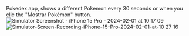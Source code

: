 Pokedex app, shows a different Pokemon every 30 seconds or when you clic the "Mostrar Pokémon" button.
![Simulator Screenshot - iPhone 15 Pro - 2024-02-01 at 10 17 09](https://github.com/J0elVR/pokedex/assets/93888623/d87833f3-2cac-4d6e-9ce6-fb8a245cce02)
![Simulator-Screen-Recording-iPhone-15-Pro-2024-02-01-at-10 27 16](https://github.com/J0elVR/pokedex/assets/93888623/eb17abb7-fb2f-44ce-a349-99136f1af799)
